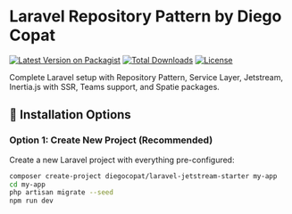 # Laravel Repository Pattern by Diego Copat

[![Latest Version on Packagist](https://img.shields.io/packagist/v/diegocopat/laravel-repository-pattern.svg?style=flat-square)](https://packagist.org/packages/diegocopat/laravel-repository-pattern)
[![Total Downloads](https://img.shields.io/packagist/dt/diegocopat/laravel-repository-pattern.svg?style=flat-square)](https://packagist.org/packages/diegocopat/laravel-repository-pattern)
[![License](https://img.shields.io/packagist/l/diegocopat/laravel-repository-pattern.svg?style=flat-square)](https://packagist.org/packages/diegocopat/laravel-repository-pattern)

Complete Laravel setup with Repository Pattern, Service Layer, Jetstream, Inertia.js with SSR, Teams support, and Spatie packages.

## 🚀 Installation Options

### Option 1: Create New Project (Recommended)

Create a new Laravel project with everything pre-configured:

```bash
composer create-project diegocopat/laravel-jetstream-starter my-app
cd my-app
php artisan migrate --seed
npm run dev